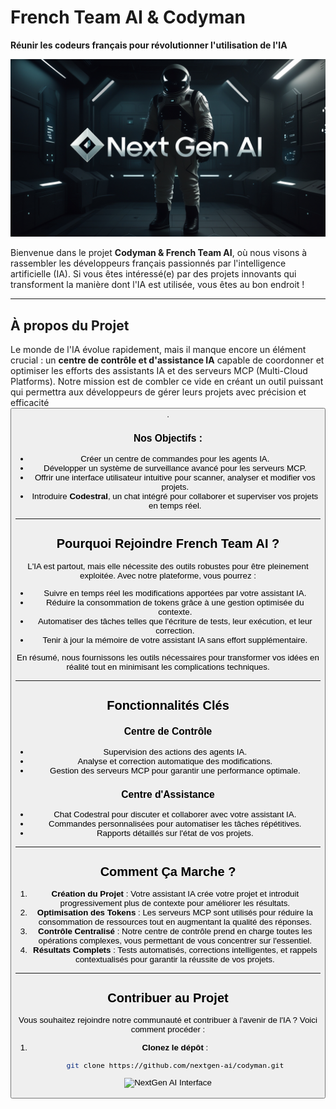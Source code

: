 # French Team AI & Codyman

**Réunir les codeurs français pour révolutionner l'utilisation de l'IA**

![NextGen AI Logo](logo.jpg)

Bienvenue dans le projet **Codyman & French Team AI**, où nous visons à rassembler les développeurs français passionnés par l'intelligence artificielle (IA). Si vous êtes intéressé(e) par des projets innovants qui transforment la manière dont l'IA est utilisée, vous êtes au bon endroit !

---

## À propos du Projet

Le monde de l'IA évolue rapidement, mais il manque encore un élément crucial : un **centre de contrôle et d'assistance IA** capable de coordonner et optimiser les efforts des assistants IA et des serveurs MCP (Multi-Cloud Platforms). Notre mission est de combler ce vide en créant un outil puissant qui permettra aux développeurs de gérer leurs projets avec précision et efficacité <button class="citation-flag" data-index="1">.

### Nos Objectifs :
- Créer un centre de commandes pour les agents IA.
- Développer un système de surveillance avancé pour les serveurs MCP.
- Offrir une interface utilisateur intuitive pour scanner, analyser et modifier vos projets.
- Introduire **Codestral**, un chat intégré pour collaborer et superviser vos projets en temps réel.

---

## Pourquoi Rejoindre French Team AI ?

L'IA est partout, mais elle nécessite des outils robustes pour être pleinement exploitée. Avec notre plateforme, vous pourrez :
- Suivre en temps réel les modifications apportées par votre assistant IA.
- Réduire la consommation de tokens grâce à une gestion optimisée du contexte.
- Automatiser des tâches telles que l'écriture de tests, leur exécution, et leur correction.
- Tenir à jour la mémoire de votre assistant IA sans effort supplémentaire.

En résumé, nous fournissons les outils nécessaires pour transformer vos idées en réalité tout en minimisant les complications techniques.

---

## Fonctionnalités Clés

### Centre de Contrôle
- Supervision des actions des agents IA.
- Analyse et correction automatique des modifications.
- Gestion des serveurs MCP pour garantir une performance optimale.

### Centre d'Assistance
- Chat Codestral pour discuter et collaborer avec votre assistant IA.
- Commandes personnalisées pour automatiser les tâches répétitives.
- Rapports détaillés sur l'état de vos projets.

---

## Comment Ça Marche ?

1. **Création du Projet** : Votre assistant IA crée votre projet et introduit progressivement plus de contexte pour améliorer les résultats.
2. **Optimisation des Tokens** : Les serveurs MCP sont utilisés pour réduire la consommation de ressources tout en augmentant la qualité des réponses.
3. **Contrôle Centralisé** : Notre centre de contrôle prend en charge toutes les opérations complexes, vous permettant de vous concentrer sur l'essentiel.
4. **Résultats Complets** : Tests automatisés, corrections intelligentes, et rappels contextualisés pour garantir la réussite de vos projets.

---

## Contribuer au Projet

Vous souhaitez rejoindre notre communauté et contribuer à l'avenir de l'IA ? Voici comment procéder :

1. **Clonez le dépôt** :
   ```bash
   git clone https://github.com/nextgen-ai/codyman.git

![NextGen AI Interface](readme.PNG)
